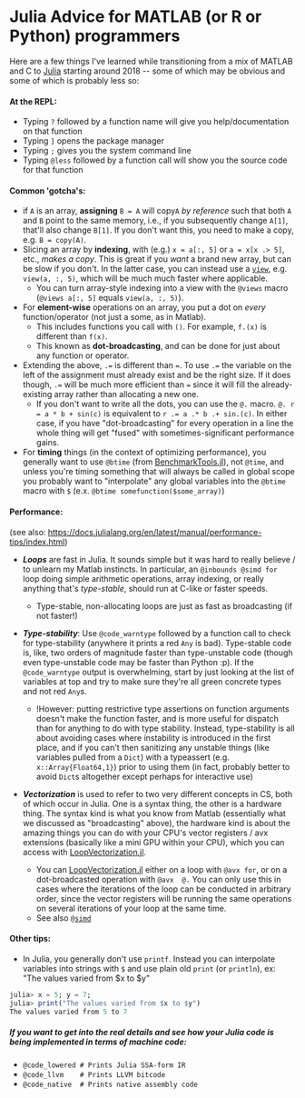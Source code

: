 # Julia Advice for MATLAB (or R or Python) programmers

Here are a few things I've learned while transitioning from a mix of MATLAB and C to [Julia](julialang.org) starting around 2018 -- some of which may be obvious and some of which is probably less so:

#### At the REPL:
* Typing `?` followed by a function name will give you help/documentation on that function
* Typing `]` opens the package manager
* Typing `;` gives you the system command line
* Typing `@less` followed by a function call will show you the source code for that function

#### Common 'gotcha's:
* if `A` is an array, **assigning** `B = A` will copy`A` *by reference* such that both `A` and `B` point to the same memory,  i.e., if you subsequently change `A[1]`, that'll also change `B[1]`. If you don't want this, you need to make a copy, e.g. `B = copy(A)`.
* Slicing an array by **indexing**, with (e.g.)  `x = a[:, 5]` or `a = x[x .> 5]`, etc., *makes a copy*. This is great if you *want* a brand new array, but can be slow if you don't. In the latter case, you can instead use a [`view`](https://docs.julialang.org/en/latest/base/arrays/#Base.view), e.g. `view(a, :, 5)`, which will be much much faster where applicable. 
  * You can turn array-style indexing into a view with the `@views` macro (`@views a[:, 5]` equals `view(a, :, 5)`).
* For **element-wise** operations on an array, you put a dot on _every_ function/operator (not just a some, as in Matlab). 
  * This includes functions you call with `()`. For example, `f.(x)` is different than `f(x)`.
  * This known as **dot-broadcasting**, and can be done for just about any function or operator. 
* Extending the above, `.=` is different than `=`. To use  `.=` the variable on the left of the assignment must already exist and be the right size. If it does though, `.=` will be much more efficient than `=` since it will fill the already-existing array rather than allocating a new one. 
  * If you don't want to write all the dots, you can use the `@.` macro. `@. r  = a * b + sin(c)` is equivalent to `r .= a .* b .+ sin.(c)`. In either case, if you have "dot-broadcasting" for every operation in a line the whole thing will get "fused" with sometimes-significant performance gains.
* For **timing** things (in the context of optimizing performance), you generally want to use `@btime` (from [BenchmarkTools.jl](https://github.com/JuliaCI/BenchmarkTools.jl)), not `@time`, and unless you're timing something that will always be called in global scope you probably want to "interpolate" any global variables into the `@btime` macro with `$`  (e.x. `@btime somefunction($some_array)`)

#### Performance:
(see also: https://docs.julialang.org/en/latest/manual/performance-tips/index.html)
* **_Loops_** are fast in Julia. It sounds simple but it was hard to really believe / to unlearn my Matlab instincts. In particular, an `@inbounds @simd for` loop doing simple arithmetic operations, array indexing, or really anything that's *type-stable*, should run at C-like or faster speeds.
  * Type-stable, non-allocating loops are just as fast as broadcasting (if not faster!)

* **_Type-stability_**: Use `@code_warntype` followed by a function call to check for type-stability (anywhere it prints a red `Any` is bad). Type-stable code is, like, two orders of magnitude faster than type-unstable code (though even type-unstable code may be faster than Python :p). If the `@code_warntype` output is overwhelming, start by just looking at the list of variables at top and try to make sure they're all green concrete types and not red `Any`s.
  * !However: putting restrictive type assertions on function arguments doesn't make the function faster, and is more useful for dispatch than for anything to do with type stability. Instead, type-stability is all about avoiding cases where instability is introduced in the first place, and if you can't then sanitizing any unstable things (like variables pulled from a `Dict`) with a typeassert (e.g. `x::Array{Float64,1}`) prior to using them (in fact, probably better to avoid `Dict`s altogether except perhaps for interactive use)

* **_Vectorization_** is used to refer to two very different concepts in CS, both of which occur in Julia. One is a syntax thing, the other is a hardware thing. The syntax kind is what you know from Matlab (essentially what we discussed as "broadcasting" above), the hardware kind is about the amazing things you can do with your CPU's vector registers / avx extensions (basically like a mini GPU within your CPU), which you can access with [LoopVectorization.jl](https://github.com/chriselrod/LoopVectorization.jl).  
  * You can [LoopVectorization.jl](https://github.com/chriselrod/LoopVectorization.jl) either on a loop with `@avx for`, or on a dot-broadcasted operation with `@avx  @.` You can only use this in cases where the iterations of the loop can be conducted in arbitrary order, since the vector registers will be running the same operations on several iterations of your loop at the same time. 
  * See also [`@simd`](https://docs.julialang.org/en/latest/base/base/index.html#Base.SimdLoop.@simd)

#### Other tips:
* In Julia, you generally don't use `printf`. Instead you can interpolate variables into strings with `$` and use plain old `print` (or `println`), ex: "The values varied from $x to $y"
```julia
julia> x = 5; y = 7;
julia> print("The values varied from $x to $y")
The values varied from 5 to 7
```

##### If you want to get into the real details and see how your Julia code is being implemented in terms of machine code:
* `@code_lowered # Prints Julia SSA-form IR`
* `@code_llvm    # Prints LLVM bitcode`
* `@code_native  # Prints native assembly code`
